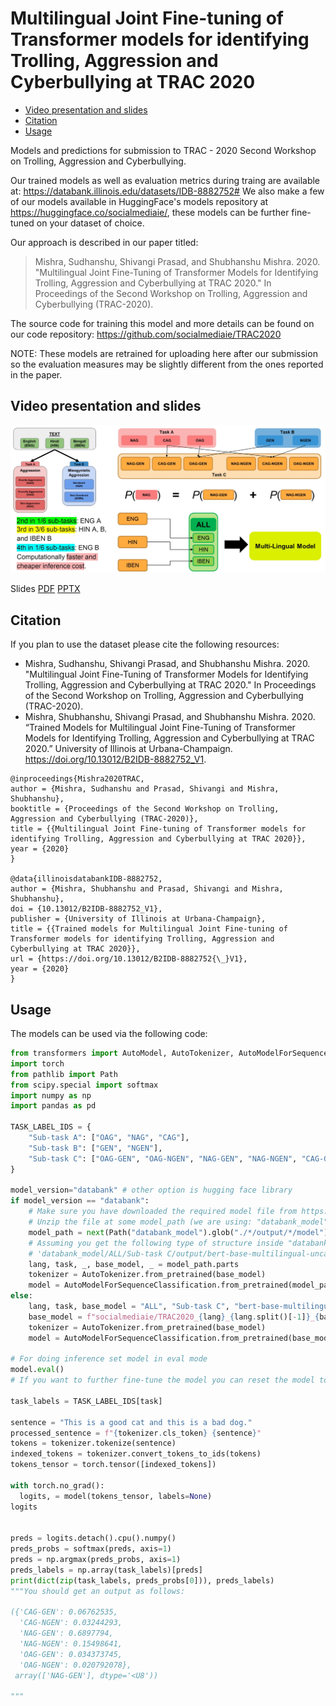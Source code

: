 # Multilingual Joint Fine-tuning of Transformer models for identifying Trolling, Aggression and Cyberbullying at TRAC 2020

* [Video presentation and slides](#video-presentation-and-slides)
* [Citation](#citation)
* [Usage](#usage)

Models and predictions for submission to TRAC - 2020 Second Workshop on Trolling, Aggression and Cyberbullying.

Our trained models as well as evaluation metrics during traing are available at: https://databank.illinois.edu/datasets/IDB-8882752#
We also make a few of our models available in HuggingFace's models repository at https://huggingface.co/socialmediaie/, these models can be further fine-tuned on your dataset of choice.

Our approach is described in our paper titled: 

> Mishra, Sudhanshu, Shivangi Prasad, and Shubhanshu Mishra. 2020. "Multilingual Joint Fine-Tuning of Transformer Models for Identifying Trolling, Aggression and Cyberbullying at TRAC 2020." In Proceedings of the Second Workshop on Trolling, Aggression and Cyberbullying (TRAC-2020).

The source code for training this model and more details can be found on our code repository: https://github.com/socialmediaie/TRAC2020

NOTE: These models are retrained for uploading here after our submission so the evaluation measures may be slightly different from the ones reported in the paper. 

## Video presentation and slides
[![Model overview](./TRAC2020_YT.jpg)](https://www.youtube.com/watch?v=Md0I5Ss-FZs)

Slides [PDF](./TRAC2020_presentation.pdf) [PPTX](./TRAC2020_presentation.pptx)

## Citation

If you plan to use the dataset please cite the following resources:

* Mishra, Sudhanshu, Shivangi Prasad, and Shubhanshu Mishra. 2020. "Multilingual Joint Fine-Tuning of Transformer Models for Identifying Trolling, Aggression and Cyberbullying at TRAC 2020." In Proceedings of the Second Workshop on Trolling, Aggression and Cyberbullying (TRAC-2020).
* Mishra, Shubhanshu, Shivangi Prasad, and Shubhanshu Mishra. 2020. “Trained Models for Multilingual Joint Fine-Tuning of Transformer Models for Identifying Trolling, Aggression and Cyberbullying at TRAC 2020.” University of Illinois at Urbana-Champaign. https://doi.org/10.13012/B2IDB-8882752_V1.


```
@inproceedings{Mishra2020TRAC,
author = {Mishra, Sudhanshu and Prasad, Shivangi and Mishra, Shubhanshu},
booktitle = {Proceedings of the Second Workshop on Trolling, Aggression and Cyberbullying (TRAC-2020)},
title = {{Multilingual Joint Fine-tuning of Transformer models for identifying Trolling, Aggression and Cyberbullying at TRAC 2020}},
year = {2020}
}

@data{illinoisdatabankIDB-8882752,
author = {Mishra, Shubhanshu and Prasad, Shivangi and Mishra, Shubhanshu},
doi = {10.13012/B2IDB-8882752_V1},
publisher = {University of Illinois at Urbana-Champaign},
title = {{Trained models for Multilingual Joint Fine-tuning of Transformer models for identifying Trolling, Aggression and Cyberbullying at TRAC 2020}},
url = {https://doi.org/10.13012/B2IDB-8882752{\_}V1},
year = {2020}
}
```


## Usage

The models can be used via the following code: 

```python
from transformers import AutoModel, AutoTokenizer, AutoModelForSequenceClassification
import torch
from pathlib import Path
from scipy.special import softmax
import numpy as np
import pandas as pd

TASK_LABEL_IDS = {
    "Sub-task A": ["OAG", "NAG", "CAG"],
    "Sub-task B": ["GEN", "NGEN"],
    "Sub-task C": ["OAG-GEN", "OAG-NGEN", "NAG-GEN", "NAG-NGEN", "CAG-GEN", "CAG-NGEN"]
}

model_version="databank" # other option is hugging face library
if model_version == "databank":
    # Make sure you have downloaded the required model file from https://databank.illinois.edu/datasets/IDB-8882752
    # Unzip the file at some model_path (we are using: "databank_model")
    model_path = next(Path("databank_model").glob("./*/output/*/model"))
    # Assuming you get the following type of structure inside "databank_model"
    # 'databank_model/ALL/Sub-task C/output/bert-base-multilingual-uncased/model'
    lang, task, _, base_model, _ = model_path.parts
    tokenizer = AutoTokenizer.from_pretrained(base_model)
    model = AutoModelForSequenceClassification.from_pretrained(model_path)
else:
    lang, task, base_model = "ALL", "Sub-task C", "bert-base-multilingual-uncased"
    base_model = f"socialmediaie/TRAC2020_{lang}_{lang.split()[-1]}_{base_model}"
    tokenizer = AutoTokenizer.from_pretrained(base_model)
    model = AutoModelForSequenceClassification.from_pretrained(base_model)

# For doing inference set model in eval mode
model.eval()
# If you want to further fine-tune the model you can reset the model to model.train()

task_labels = TASK_LABEL_IDS[task]

sentence = "This is a good cat and this is a bad dog."
processed_sentence = f"{tokenizer.cls_token} {sentence}"
tokens = tokenizer.tokenize(sentence)
indexed_tokens = tokenizer.convert_tokens_to_ids(tokens)
tokens_tensor = torch.tensor([indexed_tokens])

with torch.no_grad():
  logits, = model(tokens_tensor, labels=None)
logits


preds = logits.detach().cpu().numpy()
preds_probs = softmax(preds, axis=1)
preds = np.argmax(preds_probs, axis=1)
preds_labels = np.array(task_labels)[preds]
print(dict(zip(task_labels, preds_probs[0])), preds_labels)
"""You should get an output as follows:

({'CAG-GEN': 0.06762535,
  'CAG-NGEN': 0.03244293,
  'NAG-GEN': 0.6897794,
  'NAG-NGEN': 0.15498641,
  'OAG-GEN': 0.034373745,
  'OAG-NGEN': 0.020792078},
 array(['NAG-GEN'], dtype='<U8'))

"""

```
